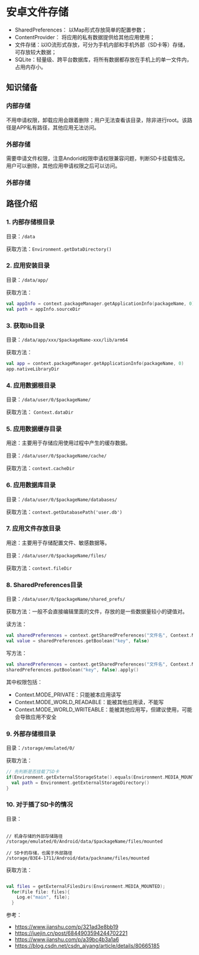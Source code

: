 # 安卓文件存储

* SharedPreferences： 以Map形式存放简单的配置参数；
* ContentProvider： 将应用的私有数据提供给其他应用使用；
* 文件存储：以IO流形式存放，可分为手机内部和手机外部（SD卡等）存储，可存放较大数据；
* SQLite：轻量级、跨平台数据库，将所有数据都存放在手机上的单一文件内，占用内存小。

## 知识储备

### 内部存储

不用申请权限，卸载应用会跟着删除；用户无法查看该目录，除非进行root。该路径是APP私有路径，其他应用无法访问。

### 外部存储

需要申请文件权限，注意Andorid权限申请权限兼容问题，判断SD卡挂载情况。用户可以删除，其他应用申请权限之后可以访问。


### 外部存储


## 路径介绍

### 1. 内部存储根目录

目录：```/data```

获取方法：```Environment.getDataDirectory()```

### 2. 应用安装目录

目录：```/data/app/```

获取方法：

```kotlin
val appInfo = context.packageManager.getApplicationInfo(packageName, 0)
val path = appInfo.sourceDir
```

### 3. 获取lib目录

目录：```/data/app/xxx/$packageName-xxx/lib/arm64```

获取方法：

```kotlin
val app = context.packageManager.getApplicationInfo(packageName, 0)
app.nativeLibraryDir
```

### 4.  应用数据根目录

目录：```/data/user/0/$packageName/```

获取方法：	```Context.dataDir```

### 5.  应用数据缓存目录

用途：主要用于存储应用使用过程中产生的缓存数据。

目录：```/data/user/0/$packageName/cache/```

获取方法：```context.cacheDir```

### 6. 应用数据库目录

目录：```/data/user/0/$packageName/databases/```

获取方法：```context.getDatabasePath('user.db')```

### 7. 应用文件存放目录

用途：主要用于存储配置文件、敏感数据等。

目录：```/data/user/0/$packageName/files/```

获取方法：```context.fileDir```

### 8. SharedPreferences目录

目录：```/data/user/0/$packageName/shared_prefs/```

获取方法：一般不会直接编辑里面的文件，存放的是一些数据量较小的键值对。

读方法：

```kotlin
val sharedPreferences = context.getSharedPreferences("文件名", Context.MODE_PRIVATE)
val value = sharedPreferences.getBoolean("key", false)
```

写方法：

```kotlin
val sharedPreferences = context.getSharedPreferences("文件名", Context.MODE_PRIVATE)
sharedPreferences.putBoolean("key", false).apply()
```

其中权限包括：

* Context.MODE_PRIVATE：只能被本应用读写
* Context.MODE_WORLD_READABLE：能被其他应用读，不能写
* Context.MODE_WORLD_WRITEABLE：能被其他应用写，但建议使用，可能会导致应用不安全

### 9. 外部存储根目录

目录：```/storage/emulated/0/```

获取方法：

```kotlin
// 先判断是否挂载了SD卡
if(Environment.getExternalStorageState().equals(Environment.MEDIA_MOUNTED)) {
  val path = Environment.getExternalStorageDirectory()
}
```

### 10. 对于插了SD卡的情况

目录：

```shell

// 机身存储的外部存储路径 
/storage/emulated/0/Android/data/$packageName/files/mounted

// SD卡的存储，也属于外部路径
/storage/B3E4-1711/Android/data/packname/files/mounted 

```

获取方法：

```kotlin

val files = getExternalFilesDirs(Environment.MEDIA_MOUNTED);
  for(File file: files){
    Log.e("main", file); 
  }
```



参考：
* https://www.jianshu.com/p/321ad3e8bb19
* https://juejin.cn/post/6844903594244702221
* https://www.jianshu.com/p/a39bc4b3a1a6
* https://blog.csdn.net/csdn_aiyang/article/details/80665185
